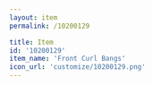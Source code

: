 ```yaml
---
layout: item
permalink: /10200129

title: Item
id: '10200129'
item_name: 'Front Curl Bangs'
icon_url: 'customize/10200129.png'
---
```

